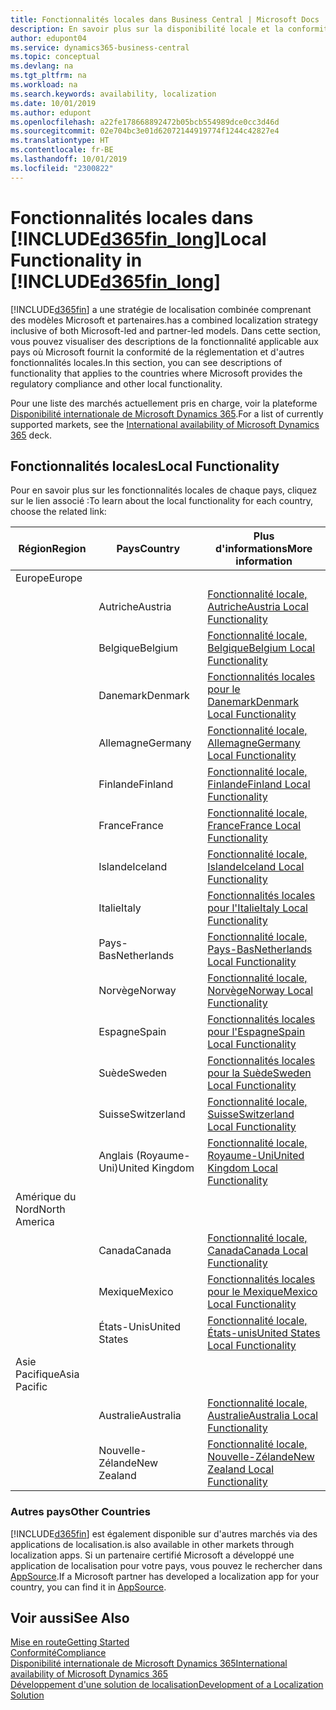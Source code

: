 ```yaml
---
title: Fonctionnalités locales dans Business Central | Microsoft Docs
description: En savoir plus sur la disponibilité locale et la conformité de la réglementation de Dynamics 365 Business Central.
author: edupont04
ms.service: dynamics365-business-central
ms.topic: conceptual
ms.devlang: na
ms.tgt_pltfrm: na
ms.workload: na
ms.search.keywords: availability, localization
ms.date: 10/01/2019
ms.author: edupont
ms.openlocfilehash: a22fe178668892472b05bcb554989dce0cc3d46d
ms.sourcegitcommit: 02e704bc3e01d62072144919774f1244c42827e4
ms.translationtype: HT
ms.contentlocale: fr-BE
ms.lasthandoff: 10/01/2019
ms.locfileid: "2300822"
---
```

# <a name="local-functionality-in-included365fin_longincludesd365fin_long_mdmd"></a><span data-ttu-id="6dfb7-103">Fonctionnalités locales dans [!INCLUDE[d365fin_long](includes/d365fin_long_md.md)]</span><span class="sxs-lookup"><span data-stu-id="6dfb7-103">Local Functionality in [!INCLUDE[d365fin_long](includes/d365fin_long_md.md)]</span></span>
[!INCLUDE[d365fin](includes/d365fin_md.md)] <span data-ttu-id="6dfb7-104">a une stratégie de localisation combinée comprenant des modèles Microsoft et partenaires.</span><span class="sxs-lookup"><span data-stu-id="6dfb7-104">has a combined localization strategy inclusive of both Microsoft-led and partner-led models.</span></span> <span data-ttu-id="6dfb7-105">Dans cette section, vous pouvez visualiser des descriptions de la fonctionnalité applicable aux pays où Microsoft fournit la conformité de la réglementation et d'autres fonctionnalités locales.</span><span class="sxs-lookup"><span data-stu-id="6dfb7-105">In this section, you can see descriptions of functionality that applies to the countries where Microsoft provides the regulatory compliance and other local functionality.</span></span>  

<span data-ttu-id="6dfb7-106">Pour une liste des marchés actuellement pris en charge, voir la plateforme [Disponibilité internationale de Microsoft Dynamics 365](https://docs.microsoft.com/en-us/dynamics365/get-started/availability).</span><span class="sxs-lookup"><span data-stu-id="6dfb7-106">For a list of currently supported markets, see the [International availability of Microsoft Dynamics 365](https://docs.microsoft.com/en-us/dynamics365/get-started/availability) deck.</span></span>  

## <a name="local-functionality"></a><span data-ttu-id="6dfb7-107">Fonctionnalités locales</span><span class="sxs-lookup"><span data-stu-id="6dfb7-107">Local Functionality</span></span>
<span data-ttu-id="6dfb7-108">Pour en savoir plus sur les fonctionnalités locales de chaque pays, cliquez sur le lien associé :</span><span class="sxs-lookup"><span data-stu-id="6dfb7-108">To learn about the local functionality for each country, choose the related link:</span></span>

| <span data-ttu-id="6dfb7-109">Région</span><span class="sxs-lookup"><span data-stu-id="6dfb7-109">Region</span></span> | <span data-ttu-id="6dfb7-110">Pays</span><span class="sxs-lookup"><span data-stu-id="6dfb7-110">Country</span></span> | <span data-ttu-id="6dfb7-111">Plus d'informations</span><span class="sxs-lookup"><span data-stu-id="6dfb7-111">More information</span></span> |
| --- | --- |--- |
| <span data-ttu-id="6dfb7-112">Europe</span><span class="sxs-lookup"><span data-stu-id="6dfb7-112">Europe</span></span> |  | |
|        | <span data-ttu-id="6dfb7-113">Autriche</span><span class="sxs-lookup"><span data-stu-id="6dfb7-113">Austria</span></span> | [<span data-ttu-id="6dfb7-114">Fonctionnalité locale, Autriche</span><span class="sxs-lookup"><span data-stu-id="6dfb7-114">Austria Local Functionality</span></span>](localfunctionality/austria/austria-local-functionality.md) |
|        | <span data-ttu-id="6dfb7-115">Belgique</span><span class="sxs-lookup"><span data-stu-id="6dfb7-115">Belgium</span></span> |  [<span data-ttu-id="6dfb7-116">Fonctionnalité locale, Belgique</span><span class="sxs-lookup"><span data-stu-id="6dfb7-116">Belgium Local Functionality</span></span>](localfunctionality/belgium/belgium-local-functionality.md) |
|        | <span data-ttu-id="6dfb7-117">Danemark</span><span class="sxs-lookup"><span data-stu-id="6dfb7-117">Denmark</span></span> | [<span data-ttu-id="6dfb7-118">Fonctionnalités locales pour le Danemark</span><span class="sxs-lookup"><span data-stu-id="6dfb7-118">Denmark Local Functionality</span></span>](localfunctionality/denmark/denmark-local-functionality.md) |
|        | <span data-ttu-id="6dfb7-119">Allemagne</span><span class="sxs-lookup"><span data-stu-id="6dfb7-119">Germany</span></span> | [<span data-ttu-id="6dfb7-120">Fonctionnalité locale, Allemagne</span><span class="sxs-lookup"><span data-stu-id="6dfb7-120">Germany Local Functionality</span></span>](localfunctionality/germany/germany-local-functionality.md) |
|        | <span data-ttu-id="6dfb7-121">Finlande</span><span class="sxs-lookup"><span data-stu-id="6dfb7-121">Finland</span></span> | [<span data-ttu-id="6dfb7-122">Fonctionnalité locale, Finlande</span><span class="sxs-lookup"><span data-stu-id="6dfb7-122">Finland Local Functionality</span></span>](localfunctionality/finland/finland-local-functionality.md) |
|        | <span data-ttu-id="6dfb7-123">France</span><span class="sxs-lookup"><span data-stu-id="6dfb7-123">France</span></span> | [<span data-ttu-id="6dfb7-124">Fonctionnalité locale, France</span><span class="sxs-lookup"><span data-stu-id="6dfb7-124">France Local Functionality</span></span>](localfunctionality/france/france-local-functionality.md) |
|        | <span data-ttu-id="6dfb7-125">Islande</span><span class="sxs-lookup"><span data-stu-id="6dfb7-125">Iceland</span></span> | [<span data-ttu-id="6dfb7-126">Fonctionnalité locale, Islande</span><span class="sxs-lookup"><span data-stu-id="6dfb7-126">Iceland Local Functionality</span></span>](localfunctionality/iceland/iceland-local-functionality.md) |
|        | <span data-ttu-id="6dfb7-127">Italie</span><span class="sxs-lookup"><span data-stu-id="6dfb7-127">Italy</span></span> | [<span data-ttu-id="6dfb7-128">Fonctionnalités locales pour l'Italie</span><span class="sxs-lookup"><span data-stu-id="6dfb7-128">Italy Local Functionality</span></span>](localfunctionality/italy/italy-local-functionality.md) |
|        | <span data-ttu-id="6dfb7-129">Pays-Bas</span><span class="sxs-lookup"><span data-stu-id="6dfb7-129">Netherlands</span></span> | [<span data-ttu-id="6dfb7-130">Fonctionnalité locale, Pays-Bas</span><span class="sxs-lookup"><span data-stu-id="6dfb7-130">Netherlands Local Functionality</span></span>](localfunctionality/netherlands/netherlands-local-functionality.md) |
|        | <span data-ttu-id="6dfb7-131">Norvège</span><span class="sxs-lookup"><span data-stu-id="6dfb7-131">Norway</span></span> | [<span data-ttu-id="6dfb7-132">Fonctionnalité locale, Norvège</span><span class="sxs-lookup"><span data-stu-id="6dfb7-132">Norway Local Functionality</span></span>](localfunctionality/norway/norway-local-functionality.md) |
|        | <span data-ttu-id="6dfb7-133">Espagne</span><span class="sxs-lookup"><span data-stu-id="6dfb7-133">Spain</span></span> | [<span data-ttu-id="6dfb7-134">Fonctionnalités locales pour l'Espagne</span><span class="sxs-lookup"><span data-stu-id="6dfb7-134">Spain Local Functionality</span></span>](localfunctionality/spain/spain-local-functionality.md) |
|        | <span data-ttu-id="6dfb7-135">Suède</span><span class="sxs-lookup"><span data-stu-id="6dfb7-135">Sweden</span></span> | [<span data-ttu-id="6dfb7-136">Fonctionnalités locales pour la Suède</span><span class="sxs-lookup"><span data-stu-id="6dfb7-136">Sweden Local Functionality</span></span>](localfunctionality/sweden/sweden-local-functionality.md) |
|        | <span data-ttu-id="6dfb7-137">Suisse</span><span class="sxs-lookup"><span data-stu-id="6dfb7-137">Switzerland</span></span> | [<span data-ttu-id="6dfb7-138">Fonctionnalité locale, Suisse</span><span class="sxs-lookup"><span data-stu-id="6dfb7-138">Switzerland Local Functionality</span></span>](localfunctionality/switzerland/switzerland-local-functionality.md) |
|        | <span data-ttu-id="6dfb7-139">Anglais (Royaume-Uni)</span><span class="sxs-lookup"><span data-stu-id="6dfb7-139">United Kingdom</span></span> | [<span data-ttu-id="6dfb7-140">Fonctionnalité locale, Royaume-Uni</span><span class="sxs-lookup"><span data-stu-id="6dfb7-140">United Kingdom Local Functionality</span></span>](localfunctionality/unitedkingdom/united-kingdom-local-functionality.md) |
| <span data-ttu-id="6dfb7-141">Amérique du Nord</span><span class="sxs-lookup"><span data-stu-id="6dfb7-141">North America</span></span> |       |  |
|        | <span data-ttu-id="6dfb7-142">Canada</span><span class="sxs-lookup"><span data-stu-id="6dfb7-142">Canada</span></span>|[<span data-ttu-id="6dfb7-143">Fonctionnalité locale, Canada</span><span class="sxs-lookup"><span data-stu-id="6dfb7-143">Canada Local Functionality</span></span>](localfunctionality/canada/canada-local-functionality.md) |
|        | <span data-ttu-id="6dfb7-144">Mexique</span><span class="sxs-lookup"><span data-stu-id="6dfb7-144">Mexico</span></span> | [<span data-ttu-id="6dfb7-145">Fonctionnalités locales pour le Mexique</span><span class="sxs-lookup"><span data-stu-id="6dfb7-145">Mexico Local Functionality</span></span>](localfunctionality/mexico/mexico-local-functionality.md) |
|        | <span data-ttu-id="6dfb7-146">États-Unis</span><span class="sxs-lookup"><span data-stu-id="6dfb7-146">United States</span></span>|[<span data-ttu-id="6dfb7-147">Fonctionnalité locale, États-unis</span><span class="sxs-lookup"><span data-stu-id="6dfb7-147">United States Local Functionality</span></span>](localfunctionality/unitedstates/united-states-local-functionality.md) |
| <span data-ttu-id="6dfb7-148">Asie Pacifique</span><span class="sxs-lookup"><span data-stu-id="6dfb7-148">Asia Pacific</span></span> |       |  |
|        | <span data-ttu-id="6dfb7-149">Australie</span><span class="sxs-lookup"><span data-stu-id="6dfb7-149">Australia</span></span> | [<span data-ttu-id="6dfb7-150">Fonctionnalité locale, Australie</span><span class="sxs-lookup"><span data-stu-id="6dfb7-150">Australia Local Functionality</span></span>](localfunctionality/australia/australia-local-functionality.md) |
|        | <span data-ttu-id="6dfb7-151">Nouvelle-Zélande</span><span class="sxs-lookup"><span data-stu-id="6dfb7-151">New Zealand</span></span> | [<span data-ttu-id="6dfb7-152">Fonctionnalité locale, Nouvelle-Zélande</span><span class="sxs-lookup"><span data-stu-id="6dfb7-152">New Zealand Local Functionality</span></span>](localfunctionality/newzealand/new-zealand-local-functionality.md) |

### <a name="other-countries"></a><span data-ttu-id="6dfb7-153">Autres pays</span><span class="sxs-lookup"><span data-stu-id="6dfb7-153">Other Countries</span></span>
[!INCLUDE[d365fin](includes/d365fin_md.md)] <span data-ttu-id="6dfb7-154">est également disponible sur d'autres marchés via des applications de localisation.</span><span class="sxs-lookup"><span data-stu-id="6dfb7-154">is also available in other markets through localization apps.</span></span> <span data-ttu-id="6dfb7-155">Si un partenaire certifié Microsoft a développé une application de localisation pour votre pays, vous pouvez le rechercher dans [AppSource](https://appsource.microsoft.com/en-us/product/dynamics-365-business-central/).</span><span class="sxs-lookup"><span data-stu-id="6dfb7-155">If a Microsoft partner has developed a localization app for your country, you can find it in [AppSource](https://appsource.microsoft.com/en-us/product/dynamics-365-business-central/).</span></span>

## <a name="see-also"></a><span data-ttu-id="6dfb7-156">Voir aussi</span><span class="sxs-lookup"><span data-stu-id="6dfb7-156">See Also</span></span>
[<span data-ttu-id="6dfb7-157">Mise en route</span><span class="sxs-lookup"><span data-stu-id="6dfb7-157">Getting Started</span></span>](product-get-started.md)  
[<span data-ttu-id="6dfb7-158">Conformité</span><span class="sxs-lookup"><span data-stu-id="6dfb7-158">Compliance</span></span>](compliance/compliance-overview.md)  
[<span data-ttu-id="6dfb7-159">Disponibilité internationale de Microsoft Dynamics 365</span><span class="sxs-lookup"><span data-stu-id="6dfb7-159">International availability of Microsoft Dynamics 365</span></span>](https://docs.microsoft.com/en-us/dynamics365/get-started/availability)  
[<span data-ttu-id="6dfb7-160">Développement d'une solution de localisation</span><span class="sxs-lookup"><span data-stu-id="6dfb7-160">Development of a Localization Solution</span></span>](/dynamics365/business-central/dev-itpro/developer/readiness/readiness-develop-localization)  
